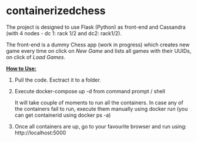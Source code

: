 # containerizedchess
The project is designed to use Flask (Python) as front-end and Cassandra (with 4 nodes - dc 1: rack 1/2 and dc2: rack1/2). 

The front-end is a dummy Chess app (work in progress) which creates new game every time on click on <i>New Game</i> and lists all games with their UUIDs, on click of <i>Load Games</i>.

<b><u>How to Use:</u></b>
1. Pull the code. Exctract it to a folder.
2. Execute docker-compose up -d from command prompt / shell

   It will take couple of moments to run all the containers. In case any of the containers fail to run, execute them manually using docker run <containerid> (you can get containerid using docker ps -a)
3. Once all containers are up, go to your favourite browser and run using: http://localhost:5000
